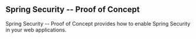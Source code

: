 ## Spring Security -- Proof of Concept

Spring Security -- Proof of Concept provides how to enable Spring Security in your web applications.